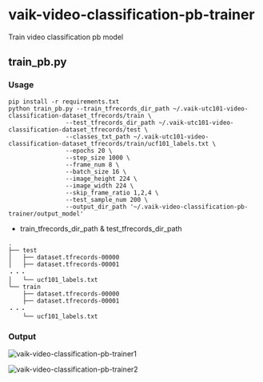 # vaik-video-classification-pb-trainer
Train video classification pb model

## train_pb.py

### Usage

```shell
pip install -r requirements.txt
python train_pb.py --train_tfrecords_dir_path ~/.vaik-utc101-video-classification-dataset_tfrecords/train \
                --test_tfrecords_dir_path ~/.vaik-utc101-video-classification-dataset_tfrecords/test \
                --classes_txt_path ~/.vaik-utc101-video-classification-dataset_tfrecords/train/ucf101_labels.txt \
                --epochs 20 \
                --step_size 1000 \
                --frame_num 8 \
                --batch_size 16 \
                --image_height 224 \
                --image_width 224 \
                --skip_frame_ratio 1,2,4 \
                --test_sample_num 200 \
                --output_dir_path '~/.vaik-video-classification-pb-trainer/output_model'        
```

- train_tfrecords_dir_path & test_tfrecords_dir_path

```shell
.
├── test
│   ├── dataset.tfrecords-00000
│   ├── dataset.tfrecords-00001
・・・
│   └── ucf101_labels.txt
└── train
    ├── dataset.tfrecords-00000
    ├── dataset.tfrecords-00001
・・・
    └── ucf101_labels.txt

```

### Output

![vaik-video-classification-pb-trainer1](https://github.com/vaik-info/vaik-video-classification-pb-trainer/assets/116471878/07611900-8ed2-4979-8c45-56444ce98f86)

![vaik-video-classification-pb-trainer2](https://github.com/vaik-info/vaik-video-classification-pb-trainer/assets/116471878/0cf2a939-15d5-4f4f-997d-735fa540fb01)
